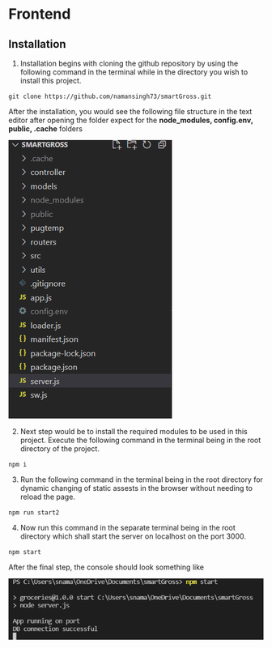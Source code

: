 # Frontend

## Installation

1. Installation begins with cloning the github repository by using the following command in the terminal while in the directory you wish to install this project.

```
git clone https://github.com/namansingh73/smartGross.git
```

After the installation, you would see the following file structure in the text editor after opening the folder expect for the **node_modules, config.env, public, .cache** folders

![Frontend File Structure](assets/frontendStructure.png)

2. Next step would be to install the required modules to be used in this project. Execute the following command in the terminal being in the root directory of the project.

```
npm i
```

3. Run the following command in the terminal being in the root directory for dynamic changing of static assests in the browser without needing to reload the page.

```
npm run start2
```

4. Now run this command in the separate terminal being in the root directory which shall start the server on localhost on the port 3000.

```
npm start
```

After the final step, the console should look something like

![Server Starting...](assets/afterServer.png)
